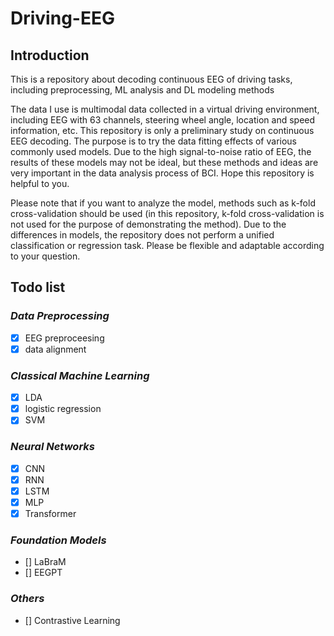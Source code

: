 # Driving-EEG

## Introduction

This is a repository about decoding continuous EEG of driving tasks, including preprocessing, ML analysis and DL modeling methods

The data I use is multimodal data collected in a virtual driving environment, including EEG with 63 channels, steering wheel angle, location and speed information, etc. This repository is only a preliminary study on continuous EEG decoding. The purpose is to try the data fitting effects of various commonly used models. Due to the high signal-to-noise ratio of EEG, the results of these models may not be ideal, but these methods and ideas are very important in the data analysis process of BCI. Hope this repository is helpful to you.

Please note that if you want to analyze the model, methods such as k-fold cross-validation should be used (in this repository, k-fold cross-validation is not used for the purpose of demonstrating the method). Due to the differences in models, the repository does not perform a unified classification or regression task. Please be flexible and adaptable according to your question.

## Todo list

### *Data Preprocessing*

- [x] EEG preproceesing
- [x] data alignment

### *Classical Machine Learning*

- [x] LDA
- [x] logistic regression
- [x] SVM

### *Neural Networks*

- [x] CNN
- [x] RNN
- [x] LSTM
- [x] MLP
- [x] Transformer

### *Foundation Models*

- [] LaBraM
- [] EEGPT

### *Others*

- [] Contrastive Learning
